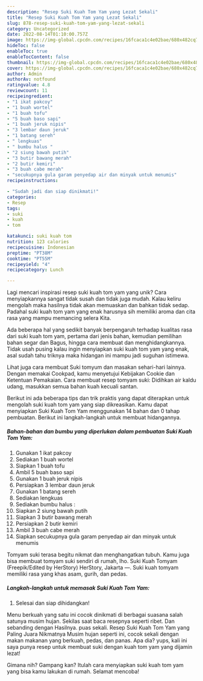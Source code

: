 ```yaml
---
description: "Resep Suki Kuah Tom Yam yang Lezat Sekali"
title: "Resep Suki Kuah Tom Yam yang Lezat Sekali"
slug: 878-resep-suki-kuah-tom-yam-yang-lezat-sekali
category: Uncategorized
date: 2022-08-14T01:10:00.757Z
image: https://img-global.cpcdn.com/recipes/16fcaca1c4e02bae/680x482cq70/suki-kuah-tom-yam-foto-resep-utama.jpg
hideToc: false
enableToc: true
enableTocContent: false
thumbnail: https://img-global.cpcdn.com/recipes/16fcaca1c4e02bae/680x482cq70/suki-kuah-tom-yam-foto-resep-utama.jpg
cover: https://img-global.cpcdn.com/recipes/16fcaca1c4e02bae/680x482cq70/suki-kuah-tom-yam-foto-resep-utama.jpg
author: Admin
authorAv: notfound
ratingvalue: 4.8
reviewcount: 11
recipeingredient:
- "1 ikat pakcoy"
- "1 buah wortel"
- "1 buah tofu"
- "5 buah baso sapi"
- "1 buah jeruk nipis"
- "3 lembar daun jeruk"
- "1 batang sereh"
- " lengkuas"
- " bumbu halus "
- "2 siung bawah putih"
- "3 butir bawang merah"
- "2 butir kemiri"
- "3 buah cabe merah"
- "secukupnya gula garam penyedap air dan minyak untuk menumis"
recipeinstructions:

- "Sudah jadi dan siap dinikmati!"
categories:
- Resep
tags:
- suki
- kuah
- tom

katakunci: suki kuah tom 
nutrition: 123 calories
recipecuisine: Indonesian
preptime: "PT38M"
cooktime: "PT55M"
recipeyield: "4"
recipecategory: Lunch

---
```





Lagi mencari inspirasi resep suki kuah tom yam yang unik? Cara menyiapkannya sangat tidak susah dan tidak juga mudah. Kalau keliru mengolah maka hasilnya tidak akan memuaskan dan bahkan tidak sedap. Padahal suki kuah tom yam yang enak harusnya sih memiliki aroma dan cita rasa yang mampu memancing selera Kita.





Ada beberapa hal yang sedikit banyak berpengaruh terhadap kualitas rasa dari suki kuah tom yam, pertama dari jenis bahan, kemudian pemilihan bahan segar dan Bagus, hingga cara membuat dan menghidangkannya. Tidak usah pusing kalau ingin menyiapkan suki kuah tom yam yang enak,      asal sudah tahu triknya maka hidangan ini mampu jadi suguhan istimewa.














Lihat juga cara membuat Suki tomyum dan masakan sehari-hari lainnya. Dengan memakai Cookpad, kamu menyetujui Kebijakan Cookie dan Ketentuan Pemakaian. Cara membuat resep tomyam suki: Didihkan air kaldu udang, masukkan semua bahan kuah kecuali santan.






Berikut ini ada beberapa tips dan trik praktis yang dapat diterapkan untuk mengolah suki kuah tom yam yang siap dikreasikan. Kamu dapat menyiapkan Suki Kuah Tom Yam menggunakan 14 bahan dan 0 tahap pembuatan. Berikut ini langkah-langkah untuk membuat hidangannya.

<!--inarticleads1-->

##### Bahan-bahan dan bumbu yang diperlukan dalam pembuatan Suki Kuah Tom Yam:

1. Gunakan 1 ikat pakcoy
1. Sediakan 1 buah wortel
1. Siapkan 1 buah tofu
1. Ambil 5 buah baso sapi
1. Gunakan 1 buah jeruk nipis
1. Persiapkan 3 lembar daun jeruk
1. Gunakan 1 batang sereh
1. Sediakan  lengkuas
1. Sediakan  bumbu halus :
1. Siapkan 2 siung bawah putih
1. Siapkan 3 butir bawang merah
1. Persiapkan 2 butir kemiri
1. Ambil 3 buah cabe merah
1. Siapkan secukupnya gula garam penyedap air dan minyak untuk menumis


Tomyam suki terasa begitu nikmat dan menghangatkan tubuh. Kamu juga bisa membuat tomyam suki sendiri di rumah, lho. Suki Kuah Tomyam (Freepik/Edited by HerStory) HerStory, Jakarta —. Suki kuah tomyam memiliki rasa yang khas asam, gurih, dan pedas. 

<!--inarticleads2-->

##### Langkah-langkah untuk memasak Suki Kuah Tom Yam:


1. Selesai dan siap dihidangkan!

Menu berkuah yang satu ini cocok dinikmati di berbagai suasana salah satunya musim hujan. Sekilas saat baca resepnya seperti ribet. Dan sebanding dengan Hasilnya. puas sekali. Resep Suki Kuah Tom Yam yang Paling Juara Nikmatnya Musim hujan seperti ini, cocok sekali dengan makan makanan yang berkuah, pedas, dan panas. Apa dia? yups, kali ini saya punya resep untuk membuat suki dengan kuah tom yam yang dijamin lezat! 

Gimana nih? Gampang kan? Itulah cara menyiapkan suki kuah tom yam yang bisa kamu lakukan di rumah. Selamat mencoba!
